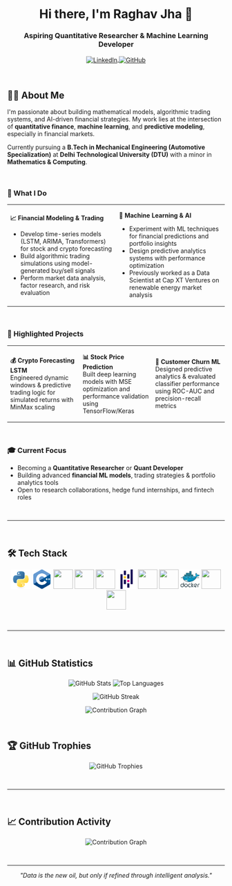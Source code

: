 <h1 align="center">Hi there, I'm Raghav Jha 👋</h1>
<h3 align="center">Aspiring Quantitative Researcher & Machine Learning Developer</h3>

<p align="center">
  <a href="https://linkedin.com/in/raghav-jha-512b8a309" target="_blank">
    <img align="center" src="https://raw.githubusercontent.com/rahuldkjain/github-profile-readme-generator/master/src/images/icons/Social/linked-in-alt.svg" alt="LinkedIn" height="30" width="40" />
  </a>
  <a href="https://github.com/Donysus" target="_blank">
    <img align="center" src="https://raw.githubusercontent.com/rahuldkjain/github-profile-readme-generator/master/src/images/icons/Social/github.svg" alt="GitHub" height="30" width="40" />
  </a>
</p>

<br>

## 👨‍💻 About Me

I'm passionate about building mathematical models, algorithmic trading systems, and AI-driven financial strategies. My work lies at the intersection of **quantitative finance**, **machine learning**, and **predictive modeling**, especially in financial markets. 

Currently pursuing a **B.Tech in Mechanical Engineering (Automotive Specialization)** at **Delhi Technological University (DTU)** with a minor in **Mathematics & Computing**.

<br>

### 🎯 What I Do

<table>
<tr>
<td width="50%">

**📈 Financial Modeling & Trading**
- Develop time-series models (LSTM, ARIMA, Transformers) for stock and crypto forecasting  
- Build algorithmic trading simulations using model-generated buy/sell signals  
- Perform market data analysis, factor research, and risk evaluation  

</td>
<td width="50%">

**🤖 Machine Learning & AI**
- Experiment with ML techniques for financial predictions and portfolio insights  
- Design predictive analytics systems with performance optimization  
- Previously worked as a Data Scientist at Cap XT Ventures on renewable energy market analysis  

</td>
</tr>
</table>

<br>

### 🚀 Highlighted Projects

<table>
<tr>
<td width="33%">

**💰 Crypto Forecasting LSTM**  
Engineered dynamic windows & predictive trading logic for simulated returns with MinMax scaling  

</td>
<td width="33%">

**📊 Stock Price Prediction**  
Built deep learning models with MSE optimization and performance validation using TensorFlow/Keras  

</td>
<td width="33%">

**🎯 Customer Churn ML**  
Designed predictive analytics & evaluated classifier performance using ROC-AUC and precision-recall metrics  

</td>
</tr>
</table>

<br>

### 🎓 Current Focus

- Becoming a **Quantitative Researcher** or **Quant Developer**  
- Building advanced **financial ML models**, trading strategies & portfolio analytics tools  
- Open to research collaborations, hedge fund internships, and fintech roles  

<br>

---

<br>

## 🛠️ Tech Stack

<p align="center">
<a href="https://www.python.org" target="_blank" rel="noreferrer"><img src="https://raw.githubusercontent.com/devicons/devicon/master/icons/python/python-original.svg" width="45" height="45"/></a>
<a href="https://www.w3schools.com/cpp/" target="_blank" rel="noreferrer"><img src="https://raw.githubusercontent.com/devicons/devicon/master/icons/cplusplus/cplusplus-original.svg" width="45" height="45"/></a>
<a href="https://pytorch.org/" target="_blank" rel="noreferrer"><img src="https://www.vectorlogo.zone/logos/pytorch/pytorch-icon.svg" width="45" height="45"/></a>
<a href="https://www.tensorflow.org" target="_blank" rel="noreferrer"><img src="https://www.vectorlogo.zone/logos/tensorflow/tensorflow-icon.svg" width="45" height="45"/></a>
<a href="https://scikit-learn.org/" target="_blank" rel="noreferrer"><img src="https://upload.wikimedia.org/wikipedia/commons/0/05/Scikit_learn_logo_small.svg" width="45" height="45"/></a>
<a href="https://pandas.pydata.org/" target="_blank" rel="noreferrer"><img src="https://raw.githubusercontent.com/devicons/devicon/master/icons/pandas/pandas-original.svg" width="45" height="45"/></a>
<a href="https://numpy.org/" target="_blank" rel="noreferrer"><img src="https://www.vectorlogo.zone/logos/numpy/numpy-icon.svg" width="45" height="45"/></a>
<a href="https://seaborn.pydata.org/" target="_blank" rel="noreferrer"><img src="https://seaborn.pydata.org/_images/logo-mark-lightbg.svg" width="45" height="45"/></a>
<a href="https://www.docker.com/" target="_blank" rel="noreferrer"><img src="https://raw.githubusercontent.com/devicons/devicon/master/icons/docker/docker-original-wordmark.svg" width="45" height="45"/></a>
<a href="https://git-scm.com/" target="_blank" rel="noreferrer"><img src="https://www.vectorlogo.zone/logos/git-scm/git-scm-icon.svg" width="45" height="45"/></a>
<a href="https://www.sqlite.org/" target="_blank" rel="noreferrer"><img src="https://www.vectorlogo.zone/logos/sqlite/sqlite-icon.svg" width="45" height="45"/></a>
</p>

<br>

---

<br>

## 📊 GitHub Statistics

<p align="center">
  <img 
    src="https://github-readme-stats-cyan-omega.vercel.app/api?username=Donysus&show_icons=true&count_private=true&include_all_commits=true&theme=radical&hide_border=true&cache_seconds=1800" 
    alt="GitHub Stats" 
    height="180" 
  />
  <img 
    src="https://github-readme-stats-cyan-omega.vercel.app/api/top-langs/?username=Donysus&layout=compact&theme=radical&hide_border=true&langs_count=8&count_private=true" 
    alt="Top Languages" 
    height="180" 
  />
</p>

<p align="center">
  <img src="https://streak-stats.demolab.com/?user=Donysus&theme=radical&hide_border=true" alt="GitHub Streak" />
</p>

<p align="center">
  <img src="https://github-profile-summary-cards.vercel.app/api/cards/profile-details?username=Donysus&theme=radical" alt="Contribution Graph" />
</p>

<br>

## 🏆 GitHub Trophies

<p align="center">
  <img src="https://github-profile-trophy.vercel.app/?username=Donysus&theme=radical&no-frame=true&no-bg=true&margin-w=4&row=1&column=7" alt="GitHub Trophies" />
</p>

<br>

---

<br>

## 📈 Contribution Activity

<p align="center">
  <img src="https://github-readme-activity-graph.vercel.app/graph?username=Donysus&theme=tokyo-night&hide_border=true&area=true" alt="Contribution Graph" />
</p>

<br>

---

<p align="center">
  <i>"Data is the new oil, but only if refined through intelligent analysis."</i>
</p>
